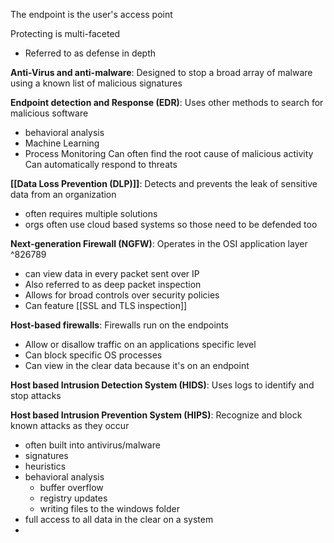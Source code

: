The endpoint is the user's access point 

Protecting is multi-faceted
- Referred to as defense in depth 

**Anti-Virus and anti-malware**:
Designed to stop a broad array of malware using a known list of malicious signatures 


**Endpoint detection and Response (EDR)**: 
Uses other methods to search for malicious software 
- behavioral analysis
- Machine Learning 
- Process Monitoring 
Can often find the root cause of malicious activity
Can automatically respond to threats 


**[[Data Loss Prevention (DLP)]]**:
Detects and prevents the leak of sensitive data from an organization 
- often requires multiple solutions 
- orgs often use cloud based systems so those need to be defended too 


**Next-generation Firewall (NGFW)**: 
Operates in the OSI application layer  ^826789
- can view data in every packet sent over IP 
- Also referred to as deep packet inspection
- Allows for broad controls over security policies 
- Can feature [[SSL and TLS inspection]]


**Host-based firewalls**: 
Firewalls run on the endpoints 
- Allow or disallow traffic on an applications specific level
- Can block specific OS processes 
- Can view in the clear data because it's on an endpoint 

**Host based Intrusion Detection System (HIDS)**: 
Uses logs to identify and stop attacks 

**Host based Intrusion Prevention System (HIPS)**: 
Recognize and block known attacks as they occur
- often built into antivirus/malware
-  signatures 
- heuristics
-  behavioral analysis
	- buffer overflow
	- registry updates
	- writing files to the windows folder 
- full access to all data in the clear on a system
- 